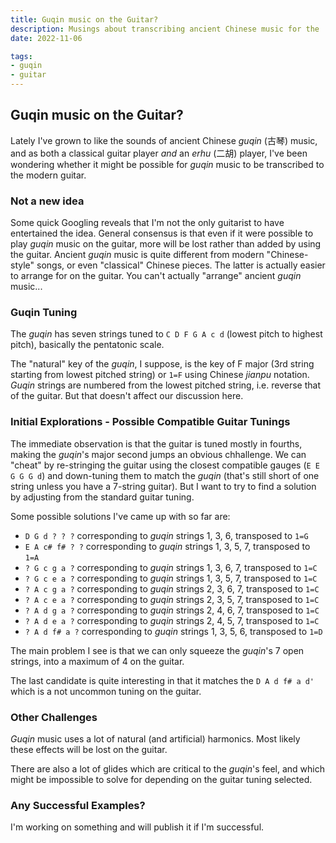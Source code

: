 ```yaml
---
title: Guqin music on the Guitar?
description: Musings about transcribing ancient Chinese music for the 'guqin' to the modern guitar
date: 2022-11-06

tags:
- guqin
- guitar
---
```


## Guqin music on the Guitar?

Lately I've grown to like the sounds of ancient Chinese *guqin* (古琴) music, and as both a classical guitar player *and* an *erhu* (二胡) player, I've been wondering whether it might be possible for *guqin* music to be transcribed to the modern guitar.

### Not a new idea

Some quick Googling reveals that I'm not the only guitarist to have entertained the idea. General consensus is that even if it were possible to play *guqin* music on the guitar, more will be lost rather than added by using the guitar. Ancient *guqin* music is quite different from modern "Chinese-style" songs, or even "classical" Chinese pieces. The latter is actually easier to arrange for on the guitar. You can't actually "arrange" ancient *guqin* music...

### Guqin Tuning

The *guqin* has seven strings tuned to `C D F G A c d` (lowest pitch to highest pitch), basically the pentatonic scale.

The "natural" key of the *guqin*, I suppose, is the key of F major (3rd string starting from lowest pitched string) or `1=F` using Chinese *jianpu* notation. *Guqin* strings are numbered from the lowest pitched string, i.e. reverse that of the guitar. But that doesn't affect our discussion here.

### Initial Explorations - Possible Compatible Guitar Tunings

The immediate observation is that the guitar is tuned mostly in fourths, making the *guqin*'s major second jumps an obvious chhallenge. We can "cheat" by re-stringing the guitar using the closest compatible gauges (`E E G G G d`) and down-tuning them to match the *guqin* (that's still short of one string unless you have a 7-string guitar). But I want to try to find a solution by adjusting from the standard guitar tuning.

Some possible solutions I've came up with so far are:

- `D G d ? ? ?` corresponding to *guqin* strings 1, 3, 6, transposed to `1=G`
- `E A c# f# ? ?` corresponding to *guqin* strings 1, 3, 5, 7, transposed to `1=A`
- `? G c g a ?` corresponding to *guqin* strings 1, 3, 6, 7, transposed to `1=C`
- `? G c e a ?` corresponding to *guqin* strings 1, 3, 5, 7, transposed to `1=C`
- `? A c g a ?` corresponding to *guqin* strings 2, 3, 6, 7, transposed to `1=C`
- `? A c e a ?` corresponding to *guqin* strings 2, 3, 5, 7, transposed to `1=C`
- `? A d g a ?` corresponding to *guqin* strings 2, 4, 6, 7, transposed to `1=C`
- `? A d e a ?` corresponding to *guqin* strings 2, 4, 5, 7, transposed to `1=C`
- `? A d f# a ?` corresponding to *guqin* strings 1, 3, 5, 6, transposed to `1=D`

The main problem I see is that we can only squeeze the *guqin*'s 7 open strings, into a maximum of 4 on the guitar.

The last candidate is quite interesting in that it matches the `D A d f# a d'` which is a not uncommon tuning on the guitar.

### Other Challenges

*Guqin* music uses a lot of natural (and artificial) harmonics. Most likely these effects will be lost on the guitar.

There are also a lot of glides which are critical to the *guqin*'s feel, and which might be impossible to solve for depending on the guitar tuning selected.


### Any Successful Examples?

I'm working on something and will publish it if I'm successful.
